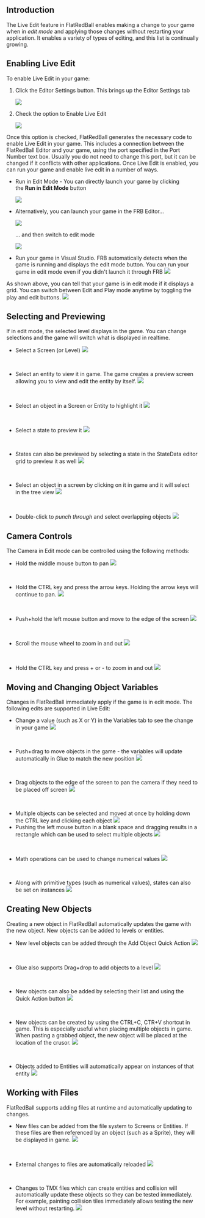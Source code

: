 ## Introduction

The Live Edit feature in FlatRedBall enables making a change to your game when in *edit mode* and applying those changes without restarting your application. It enables a variety of types of editing, and this list is continually growing.

## Enabling Live Edit

To enable Live Edit in your game:

1.  Click the Editor Settings button. This brings up the Editor Settings tab

    ![](/media/2023-08-img_64dc3d61e692a.png)

2.  Check the option to Enable Live Edit

    ![](/media/2023-08-img_64dc3dd4da7b9.png)

Once this option is checked, FlatRedBall generates the necessary code to enable Live Edit in your game. This includes a connection between the FlatRedBall Editor and your game, using the port specified in the Port Number text box. Usually you do not need to change this port, but it can be changed if it conflicts with other applications. Once Live Edit is enabled, you can run your game and enable live edit in a number of ways.

-   Run in Edit Mode - You can directly launch your game by clicking the **Run in Edit Mode** button

    ![](/media/2023-08-img_64dc3f5ac404a.png)

-   Alternatively, you can launch your game in the FRB Editor...

    ![](/media/2023-08-img_64dc3f84aec51.png)

    ... and then switch to edit mode

    ![](/media/2023-08-img_64dc3fb4045da.png)

-   Run your game in Visual Studio. FRB automatically detects when the game is running and displays the edit mode button. You can run your game in edit mode even if you didn't launch it through FRB [![](/media/2023-08-15_21-18-51.gif)](/media/2023-08-15_21-18-51.gif)

As shown above, you can tell that your game is in edit mode if it displays a grid. You can switch between Edit and Play mode anytime by toggling the play and edit buttons. [![](/media/2023-08-15_22-16-16.gif)](/media/2023-08-15_22-16-16.gif)

## Selecting and Previewing

If in edit mode, the selected level displays in the game. You can change selections and the game will switch what is displayed in realtime.

-   Select a Screen (or Level) [![](/media/2023-08-15_22-20-12.gif)](/media/2023-08-15_22-20-12.gif)

&nbsp;

-   Select an entity to view it in game. The game creates a preview screen allowing you to view and edit the entity by itself. [![](/media/2023-08-15_22-24-55.gif)](/media/2023-08-15_22-24-55.gif)

&nbsp;

-   Select an object in a Screen or Entity to highlight it [![](/media/2023-08-15_22-26-37.gif)](/media/2023-08-15_22-26-37.gif)

&nbsp;

-   Select a state to preview it [![](/media/2023-08-15_22-29-12.gif)](/media/2023-08-15_22-29-12.gif)

&nbsp;

-   States can also be previewed by selecting a state in the StateData editor grid to preview it as well [![](/media/2023-08-15_22-29-45.gif)](/media/2023-08-15_22-29-45.gif)

&nbsp;

-   Select an object in a screen by clicking on it in game and it will select in the tree view [![](/media/2023-08-15_22-30-47.gif)](/media/2023-08-15_22-30-47.gif)

&nbsp;

-   Double-click to *punch through* and select overlapping objects [![](/media/2023-08-15_22-31-21.gif)](/media/2023-08-15_22-31-21.gif)

## Camera Controls

The Camera in Edit mode can be controlled using the following methods:

-   Hold the middle mouse button to pan [![](/media/2021-08-2021_August_10_112219.gif)](/media/2021-08-2021_August_10_112219.gif)

&nbsp;

-   Hold the CTRL key and press the arrow keys. Holding the arrow keys will continue to pan. [![](/media/2021-08-2021_August_10_111520.gif)](/media/2021-08-2021_August_10_111520.gif)

&nbsp;

-   Push+hold the left mouse button and move to the edge of the screen [![](/media/2021-08-2021_August_10_111021.gif)](/media/2021-08-2021_August_10_111021.gif)

&nbsp;

-   Scroll the mouse wheel to zoom in and out [![](/media/2021-08-2021_August_10_114921.gif)](/media/2021-08-2021_August_10_114921.gif)

&nbsp;

-   Hold the CTRL key and press + or - to zoom in and out [![](/media/2021-08-2021_August_10_114022.gif)](/media/2021-08-2021_August_10_114022.gif)

## Moving and Changing Object Variables

Changes in FlatRedBall immediately apply if the game is in edit mode. The following edits are supported in Live Edit:

-   Change a value (such as X or Y) in the Variables tab to see the change in your game [![](/media/2023-08-15_22-32-46.gif)](/media/2023-08-15_22-32-46.gif)

&nbsp;

-   Push+drag to move objects in the game - the variables will update automatically in Glue to match the new position [![](/media/2023-08-15_22-33-12.gif)](/media/2023-08-15_22-33-12.gif)

&nbsp;

-   Drag objects to the edge of the screen to pan the camera if they need to be placed off screen [![](/media/2023-08-15_22-34-13.gif)](/media/2023-08-15_22-34-13.gif)

&nbsp;

-   Multiple objects can be selected and moved at once by holding down the CTRL key and clicking each object [![](/media/2023-08-15_22-34-48.gif)](/media/2023-08-15_22-34-48.gif)
-   Pushing the left mouse button in a blank space and dragging results in a rectangle which can be used to select multiple objects [![](/media/2023-08-15_22-35-38.gif)](/media/2023-08-15_22-35-38.gif)

&nbsp;

-   Math operations can be used to change numerical values [![](/media/2023-08-15_22-36-18.gif)](/media/2023-08-15_22-36-18.gif)

&nbsp;

-   Along with primitive types (such as numerical values), states can also be set on instances [![](/media/2023-08-15_22-38-42.gif)](/media/2023-08-15_22-38-42.gif)

## Creating New Objects

Creating a new object in FlatRedBall automatically updates the game with the new object. New objects can be added to levels or entities.

-   New level objects can be added through the Add Object Quick Action [![](/media/2023-08-15_22-39-53.gif)](/media/2023-08-15_22-39-53.gif)

&nbsp;

-   Glue also supports Drag+drop to add objects to a level [![](/media/2023-08-15_22-40-29.gif)](/media/2023-08-15_22-40-29.gif)

&nbsp;

-   New objects can also be added by selecting their list and using the Quick Action button [![](/media/2023-08-15_22-41-37.gif)](/media/2023-08-15_22-41-37.gif)

&nbsp;

-   New objects can be created by using the CTRL+C, CTR+V shortcut in game. This is especially useful when placing multiple objects in game. When pasting a grabbed object, the new object will be placed at the location of the crusor. [![](/media/2023-08-15_22-42-59.gif)](/media/2023-08-15_22-42-59.gif)

&nbsp;

-   Objects added to Entities will automatically appear on instances of that entity [![](/media/2023-08-15_22-43-47.gif)](/media/2023-08-15_22-43-47.gif)

## Working with Files

FlatRedBall supports adding files at runtime and automatically updating to changes.

-   New files can be added from the file system to Screens or Entities. If these files are then referenced by an object (such as a Sprite), they will be displayed in game. [![](/media/2021-08-2021_August_10_164735.gif)](/media/2021-08-2021_August_10_164735.gif)

&nbsp;

-   External changes to files are automatically reloaded [![](/media/2021-08-2021_August_10_160041.gif)](/media/2021-08-2021_August_10_160041.gif)

&nbsp;

-   Changes to TMX files which can create entities and collision will automatically update these objects so they can be tested immediately. For example, painting collision tiles immediately allows testing the new level without restarting. [![](/media/2021-08-2021_August_10_162846.gif)](/media/2021-08-2021_August_10_162846.gif)
